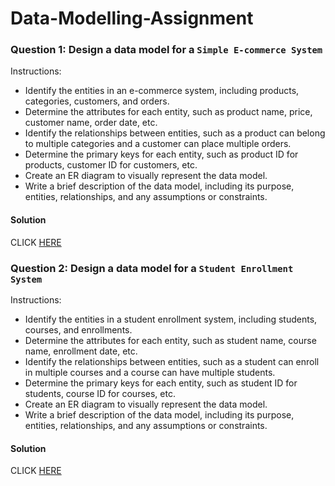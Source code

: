 # Data-Modelling-Assignment

### Question 1: Design a data model for a  `Simple E-commerce System`
Instructions:
+ Identify the entities in an e-commerce system, including products, categories, customers, and orders.
+ Determine the attributes for each entity, such as product name, price, customer name, order date, etc.
+ Identify the relationships between entities, such as a product can belong to multiple categories and a customer can place multiple orders.
+ Determine the primary keys for each entity, such as product ID for products, customer ID for customers, etc.
+ Create an ER diagram to visually represent the data model.
+ Write a brief description of the data model, including its purpose, entities, relationships, and any assumptions or constraints.
#### Solution
CLICK [HERE](https://github.com/AtulSingh26/Data-Modelling-Assignment/blob/main/Simple%20E-commerce.pdf)

### Question 2: Design a data model for a `Student Enrollment System`
Instructions:
+ Identify the entities in a student enrollment system, including students, courses, and enrollments.
+ Determine the attributes for each entity, such as student name, course name, enrollment date, etc.
+ Identify the relationships between entities, such as a student can enroll in multiple courses and a course can have multiple students.
+ Determine the primary keys for each entity, such as student ID for students, course ID for courses, etc.
+ Create an ER diagram to visually represent the data model.
+ Write a brief description of the data model, including its purpose, entities, relationships, and any assumptions or constraints.

#### Solution

CLICK [HERE](https://github.com/AtulSingh26/Data-Modelling-Assignment/blob/main/Student%20Enrollment%20System.pdf)
